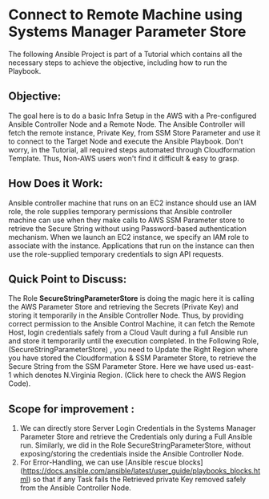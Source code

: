 # Connect to Remote Machine using Systems Manager Parameter Store

The following Ansible Project is part of a Tutorial which contains all the necessary steps to achieve the objective, including how to run the Playbook.

## Objective:
The goal here is to do a basic Infra Setup in the AWS with a Pre-configured Ansible Controller Node and a Remote Node. The Ansible Controller will fetch the remote instance, Private Key, from SSM Store Parameter and use it to connect to the Target Node and execute the Ansible Playbook. Don't worry, in the Tutorial, all required steps automated through Cloudformation Template. Thus, Non-AWS users won't find it difficult & easy to grasp.

## How Does it Work:
Ansible controller machine that runs on an EC2 instance should use an IAM role, the role supplies temporary permissions that Ansible controller machine can use when they make calls to AWS SSM Parameter store to retrieve the Secure String without using Password-based authentication mechanism. When we launch an EC2 instance, we specify an IAM role to associate with the instance. Applications that run on the instance can then use the role-supplied temporary credentials to sign API requests.

## Quick Point to Discuss: 
The Role **SecureStringParameterStore** is doing the magic here it is calling the AWS Parameter Store and retrieving the Secrets (Private Key) and storing it temporarily in the Ansible Controller Node. Thus, by providing correct permission to the Ansible Control Machine, it can fetch the Remote Host, login credentials safely from a Cloud Vault during a full Ansible run and store it temporarily until the execution completed.
In the Following Role, (SecureStringParameterStore) , you need to Update the Right Region where you have stored the Cloudformation & SSM Parameter Store, to retrieve the Secure String from the SSM Parameter Store. Here we have used us-east-1 which denotes N.Virginia Region. (Click here to check the AWS Region Code).

## Scope for improvement :
1) We can directly store Server Login Credentials in the Systems Manager Parameter Store and retrieve the Credentials only during a Full Ansible run. Similarly, we did in the Role SecureStringParameterStore, without exposing/storing the credentials inside the Ansible Controller Node.
2) For Error-Handling, we can use [Ansible rescue blocks] (https://docs.ansible.com/ansible/latest/user_guide/playbooks_blocks.html) so that if any Task fails the Retrieved private Key removed safely from the Ansible Controller Node.

